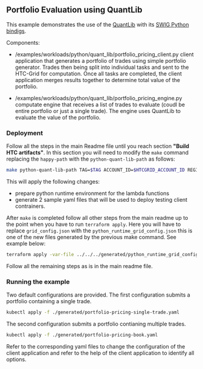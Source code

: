 ## Portfolio Evaluation using QuantLib

This example demonstrates the use of the [QuantLib](https://www.quantlib.org/) with its [SWIG Python bindigs](https://github.com/lballabio/QuantLib-SWIG).

Components:
- /examples/workloads/python/quant_lib/portfolio_pricing_client.py client application that generates a portfolio of trades using simple portfolio generator. Trades then being split into individual tasks and sent to the HTC-Grid for computation. Once all tasks are completed, the client application merges results together to determine total value of the portfolio.

- /examples/workloads/python/quant_lib/portfolio_pricing_engine.py computate engine that receives a list of trades to evaluate (coudl be entire portfolio or just a single trade). The engine uses QuantLib to evaluate the value of the portfolio.



### Deployment

Follow all the steps in the main Readme file until you reach section **"Build HTC artifacts"**. In this section you will need to modify the `make` command replacing the `happy-path` with the `python-quant-lib-path` as follows:

```bash
make python-quant-lib-path TAG=$TAG ACCOUNT_ID=$HTCGRID_ACCOUNT_ID REGION=$HTCGRID_REGION BUCKET_NAME=$S3_LAMBDA_HTCGRID_BUCKET_NAME
```

This will apply the following changes:
- prepare python runtime environment for the lambda functions
- generate 2 sample yaml files that will be used to deploy testing client contrainers.

After `make` is completed follow all other steps from the main readme up to the point when you have to run `terraform apply`. Here you will have to replace `grid_config.json` with the `python_runtime_grid_config.json` this is one of the new files generated by the previous make command. See example below:

```bash
terraform apply -var-file ../../../generated/python_runtime_grid_config.json -var="grafana_admin_password=<my_grafana_admin_password>"
```

Follow all the remaining steps as is in the main readme file.

### Running the example

Two default configurations are provided. The first configuration submits a portfolio containing a single trade.

```bash
kubectl apply -f ./generated/portfolio-pricing-single-trade.yaml
```

The second configuration submits a portfolio contianing multiple trades.

```bash
kubectl apply -f ./generated/portfolio-pricing-book.yaml
```

Refer to the corresponding yaml files to change the configuration of the client application and refer to the help of the client application to identify all options.